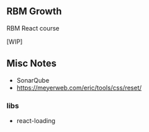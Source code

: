 ## RBM Growth

RBM React course

[WIP]

## Misc Notes

- SonarQube
- https://meyerweb.com/eric/tools/css/reset/

### libs

- react-loading
